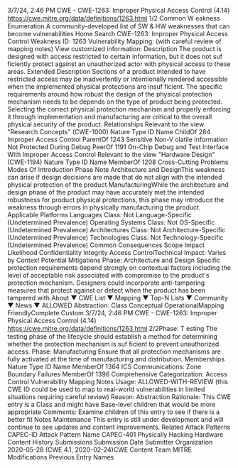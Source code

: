 3/7/24, 2:46 PM CWE - CWE-1263: Improper Physical Access Control (4.14)
https://cwe.mitre.org/data/deﬁnitions/1263.html 1/2
Common W eakness Enumeration
A community-developed list of SW & HW weaknesses that can become
vulnerabilities
Home Search
CWE-1263: Improper Physical Access Control
Weakness ID: 1263
Vulnerability Mapping: (with careful review of mapping notes)
View customized information:
 Description
The product is designed with access restricted to certain information, but it does not suf ficiently protect against an unauthorized actor
with physical access to these areas.
 Extended Description
Sections of a product intended to have restricted access may be inadvertently or intentionally rendered accessible when the
implemented physical protections are insuf ficient. The specific requirements around how robust the design of the physical protection
mechanism needs to be depends on the type of product being protected. Selecting the correct physical protection mechanism and
properly enforcing it through implementation and manufacturing are critical to the overall physical security of the product.
 Relationships
 Relevant to the view "Research Concepts" (CWE-1000)
Nature Type ID Name
ChildOf 284 Improper Access Control
ParentOf 1243 Sensitive Non-V olatile Information Not Protected During Debug
PeerOf 1191 On-Chip Debug and Test Interface With Improper Access Control
 Relevant to the view "Hardware Design" (CWE-1194)
Nature Type ID Name
MemberOf 1208 Cross-Cutting Problems
 Modes Of Introduction
Phase Note
Architecture and DesignThis weakness can arise if design decisions are made that do not align with the intended physical
protection of the product
ManufacturingWhile the architecture and design phase of the product may have accurately met the intended
robustness for product physical protections, this phase may introduce the weakness through errors in
physically manufacturing the product.
 Applicable Platforms
Languages
Class: Not Language-Specific (Undetermined Prevalence)
Operating Systems
Class: Not OS-Specific (Undetermined Prevalence)
Architectures
Class: Not Architecture-Specific (Undetermined Prevalence)
Technologies
Class: Not Technology-Specific (Undetermined Prevalence)
 Common Consequences
Scope Impact Likelihood
Confidentiality
Integrity
Access ControlTechnical Impact: Varies by Context
 Potential Mitigations
Phase: Architecture and Design
Specific protection requirements depend strongly on contextual factors including the level of acceptable risk associated with
compromise to the product's protection mechanism. Designers could incorporate anti-tampering measures that protect against
or detect when the product has been tampered with.About ▼ CWE List ▼ Mapping ▼ Top-N Lists ▼ Community ▼ News ▼
ALLOWED
Abstraction: Class
Conceptual OperationalMapping
FriendlyComplete Custom
3/7/24, 2:46 PM CWE - CWE-1263: Improper Physical Access Control (4.14)
https://cwe.mitre.org/data/deﬁnitions/1263.html 2/2Phase: T esting
The testing phase of the lifecycle should establish a method for determining whether the protection mechanism is suf ficient to
prevent unauthorized access.
Phase: Manufacturing
Ensure that all protection mechanisms are fully activated at the time of manufacturing and distribution.
 Memberships
Nature Type ID Name
MemberOf 1364 ICS Communications: Zone Boundary Failures
MemberOf 1396 Comprehensive Categorization: Access Control
 Vulnerability Mapping Notes
Usage: ALLOWED-WITH-REVIEW
(this CWE ID could be used to map to real-world vulnerabilities in limited situations requiring careful review)
Reason: Abstraction
Rationale:
This CWE entry is a Class and might have Base-level children that would be more appropriate
Comments:
Examine children of this entry to see if there is a better fit
 Notes
Maintenance
This entry is still under development and will continue to see updates and content improvements.
 Related Attack Patterns
CAPEC-ID Attack Pattern Name
CAPEC-401 Physically Hacking Hardware
 Content History
 Submissions
Submission Date Submitter Organization
2020-05-28
(CWE 4.1, 2020-02-24)CWE Content Team MITRE
 Modifications
 Previous Entry Names
